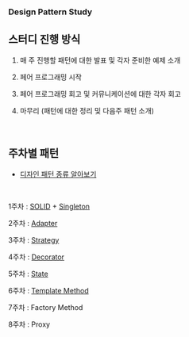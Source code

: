 ### Design Pattern Study

## 스터디 진행 방식
1. 매 주 진행할 패턴에 대한 발표 및 각자 준비한 예제 소개

2. 페어 프로그래밍 시작

3. 페어 프로그래밍 회고 및 커뮤니케이션에 대한 각자 회고

4. 마무리 (패턴에 대한 정리 및 다음주 패턴 소개)

<br>

## 주차별 패턴

* [디자인 패턴 종류 알아보기](https://github.com/minkyuu/study-design/wiki/%EB%94%94%EC%9E%90%EC%9D%B8-%ED%8C%A8%ED%84%B4-%EC%A2%85%EB%A5%98)

<br>

1주차 : [SOLID](https://github.com/minkyuu/study-design/blob/main/SOLID/SOLID.md) + [Singleton](https://github.com/minkyuu/study-design/blob/main/Singleton/Singleton-Pattern.md)

2주차 : [Adapter](https://github.com/minkyuu/study-design/blob/main/Adapter/Adapter-Pattern.md)

3주차 : [Strategy](https://github.com/minkyuu/study-design/blob/main/Strategy/Strategy-Pattern.md)

4주차 : [Decorator](https://github.com/minkyuu/study-design/blob/main/Decorator/Decorator-Pattern.md)

5주차 : [State](https://github.com/minkyuu/study-design/blob/main/State/State-Pattern.md)

6주차 : [Template Method](https://github.com/minkyuu/study-design/blob/main/Template%20Method/Template-Method-Pattern.md)

7주차 : Factory Method

8주차 : Proxy
